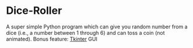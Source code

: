 # Dice-Roller
A super simple Python program which can give you random number from a dice (i.e., a number between 1 through 6) and can toss a coin (not animated). Bonus feature: [Tkinter](https://en.wikipedia.org/wiki/Tkinter) GUI
